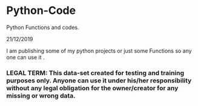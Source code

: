 # Python-Code
Python Functions and codes. 

21/12/2019

I am publishing some of my python projects or just some Functions so any one can use it .


###  LEGAL TERM: This data-set created for testing and training purposes only. Anyone can use it under his/her responsibility without any legal obligation for the owner/creator for any missing or wrong data.
